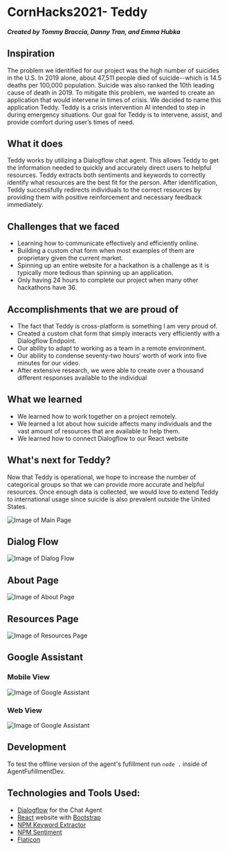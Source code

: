 # CornHacks2021- Teddy 

##### Created by Tommy Braccia, Danny Tran, and Emma Hubka

## Inspiration
<p>The problem we identified for our project was the high number of suicides in the U.S. In 2019 alone, about 47,511 people died of suicide--which is 14.5 deaths per 100,000 population. Suicide was also ranked the 10th leading cause of death in 2019. To mitigate this problem, we wanted to create an application that would intervene in times of crisis. We decided to name this application Teddy. Teddy is a crisis intervention AI intended to step in during emergency situations. Our goal for Teddy is to intervene, assist, and provide comfort during user’s times of need. </p>

## What it does
<p>Teddy works by utilizing a Dialogflow chat agent. This allows Teddy to get the information needed to quickly and accurately direct users to helpful resources. Teddy extracts both sentiments and keywords to correctly identify what resources are the best fit for the person. After identification, Teddy successfully redirects individuals to the correct resources by providing them with positive reinforcement and necessary feedback immediately.</p>

## Challenges that we faced
* Learning how to communicate effectively and efficiently online. 
* Building a custom chat form when most examples of them are proprietary given the current market.
* Spinning up an entire website for a hackathon is a challenge as it is typically more tedious than spinning up an application.
* Only having 24 hours to complete our project when many other hackathons have 36.

## Accomplishments that we are proud of
* The fact that Teddy is cross-platform is something I am very proud of. 
* Created a custom chat form that simply interacts very efficiently with a Dialogflow Endpoint.
* Our ability to adapt to working as a team in a remote environment.
* Our ability to condense seventy-two hours’ worth of work into five minutes for our video.
* After extensive research, we were able to create over a thousand different responses available to the individual 

## What we learned
* We learned how to work together on a project remotely.
* We learned a lot about how suicide affects many individuals and the vast amount of resources that are available to help them.
* We learned how to connect Dialogflow to our React website

## What's next for Teddy?
<p>Now that Teddy is operational, we hope to increase the number of categorical groups so that we can provide more accurate and helpful resources. Once enough data is collected, we would love to extend Teddy to international usage since suicide is also prevalent outside the United States. </p>


![Image of Main Page](TeddyMedia/Main3-2.png)

## Dialog Flow

![Image of Dialog Flow](TeddyMedia/Teddy3-2Image.png)

## About Page

![Image of About Page](TeddyMedia/About.png)

## Resources Page

![Image of Resources Page](TeddyMedia/Resources3-2.png)

## Google Assistant

### Mobile View
![Image of Google Assistant](TeddyMedia/google-assistant-dark.png)

### Web View
![Image of Google Assistant](TeddyMedia/google-assistant-view-light.png)

## Development

To test the offline version of the agent's fufillment run `node .` inside of AgentFufillmentDev.

## Technologies and Tools Used:

- [Dialogflow](https://cloud.google.com/dialogflow) for the Chat Agent
- [React](https://reactjs.org/) website with [Bootstrap](https://react-bootstrap.github.io/)
- [NPM Keyword Extractor](https://www.npmjs.com/package/keyword-extractor)
- [NPM Sentiment](https://www.npmjs.com/package/sentiment)
- [Flaticon](https://www.flaticon.com/free-icon/teddy-bear_771988?term=teddy%20bear&page=3&position=79&page=3&position=79&related_id=771988&origin=search)
